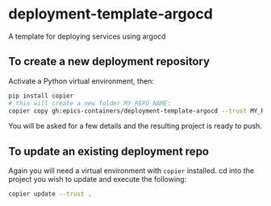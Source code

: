 # deployment-template-argocd
A template for deploying services using argocd

## To create a new deployment repository

Activate a Python virtual environment, then:

```bash
pip install copier
# this will create a new folder MY_REPO_NAME:
copier copy gh:epics-containers/deployment-template-argocd --trust MY_REPO_NAME
```
You will be asked for a few details and the resulting project is ready to push.

## To update an existing deployment repo

Again you will need a virtual environment with `copier` installed.
cd into the project you wish to update and execute the following:

```bash
copier update --trust .
```
